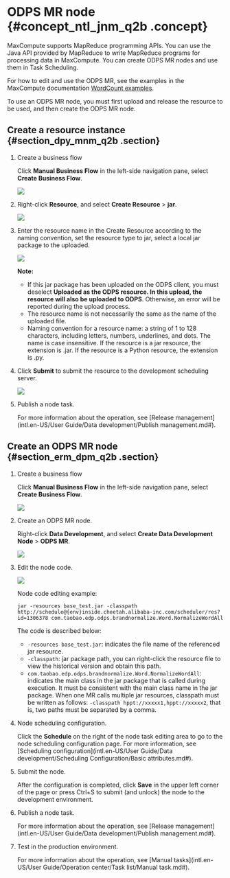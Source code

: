 # ODPS MR node {#concept_ntl_jnm_q2b .concept}

MaxCompute supports MapReduce programming APIs. You can use the Java API provided by MapReduce to write MapReduce programs for processing data in MaxCompute. You can create ODPS MR nodes and use them in Task Scheduling.

For how to edit and use the ODPS MR, see the examples in the MaxCompute documentation [WordCount examples](https://www.alibabacloud.com/help/doc-detail/27886.htm).

To use an ODPS MR node, you must first upload and release the resource to be used, and then create the ODPS MR node.

## Create a resource instance {#section_dpy_mnm_q2b .section}

1.  Create a business flow

    Click **Manual Business Flow** in the left-side navigation pane, select **Create Business Flow**.

    ![](http://static-aliyun-doc.oss-cn-hangzhou.aliyuncs.com/assets/img/16319/15367341687961_en-US.png)

2.  Right-click **Resource**, and select **Create Resource** \> **jar**.

    ![](http://static-aliyun-doc.oss-cn-hangzhou.aliyuncs.com/assets/img/16324/15367341688082_en-US.png)

3.  Enter the resource name in the Create Resource according to the naming convention, set the resource type to jar, select a local jar package to the uploaded.

    ![](http://static-aliyun-doc.oss-cn-hangzhou.aliyuncs.com/assets/img/16294/15367341687721_en-US.png)

    **Note:** 

    -   If this jar package has been uploaded on the ODPS client, you must deselect **Uploaded as the ODPS resource. In this upload, the resource will also be uploaded to ODPS**. Otherwise, an error will be reported during the upload process.
    -   The resource name is not necessarily the same as the name of the uploaded file.
    -   Naming convention for a resource name: a string of 1 to 128 characters, including letters, numbers, underlines, and dots. The name is case insensitive. If the resource is a jar resource, the extension is .jar. If the resource is a Python resource, the extension is .py.
4.  Click **Submit** to submit the resource to the development scheduling server.

    ![](http://static-aliyun-doc.oss-cn-hangzhou.aliyuncs.com/assets/img/16294/15367341687722_en-US.png)

5.  Publish a node task.

    For more information about the operation, see [Release management](intl.en-US/User Guide/Data development/Publish management.md#).


## Create an ODPS MR node {#section_erm_dpm_q2b .section}

1.  Create a business flow

    Click **Manual Business Flow** in the left-side navigation pane, select **Create Business Flow**.

    ![](http://static-aliyun-doc.oss-cn-hangzhou.aliyuncs.com/assets/img/16319/15367341687961_en-US.png)

2.  Create an ODPS MR node.

    Right-click **Data Development**, and select **Create Data Development Node** \> **ODPS MR**.

    ![](http://static-aliyun-doc.oss-cn-hangzhou.aliyuncs.com/assets/img/16324/15367341688086_en-US.png)

3.  Edit the node code.

    ![](http://static-aliyun-doc.oss-cn-hangzhou.aliyuncs.com/assets/img/16294/15367341687724_en-US.png)

    Node code editing example:

    ```
    jar -resources base_test.jar -classpath http://schedule@{env}inside.cheetah.alibaba-inc.com/scheduler/res?id=1306378 com.taobao.edp.odps.brandnormalize.Word.NormalizeWordAll
    ```

    The code is described below:

    -   `-resources base_test.jar`: indicates the file name of the referenced jar resource.
    -   `-classpath`: jar package path, you can right-click the resource file to view the historical version and obtain this path.
    -   `com.taobao.edp.odps.brandnormalize.Word.NormalizeWordAll`: indicates the main class in the jar package that is called during execution. It must be consistent with the main class name in the jar package.
    When one MR calls multiple jar resources, classpath must be written as follows: `-classpath hppt://xxxxx1,hppt://xxxxx2`, that is, two paths must be separated by a comma.

4.  Node scheduling configuration.

    Click the **Schedule** on the right of the node task editing area to go to the node scheduling configuration page. For more information, see [Scheduling configuration](intl.en-US/User Guide/Data development/Scheduling Configuration/Basic attributes.md#).

5.  Submit the node.

    After the configuration is completed, click **Save** in the upper left corner of the page or press Ctrl+S to submit \(and unlock\) the node to the development environment.

6.  Publish a node task.

    For more information about the operation, see [Release management](intl.en-US/User Guide/Data development/Publish management.md#).

7.  Test in the production environment.

    For more information about the operation, see [Manual tasks](intl.en-US/User Guide/Operation center/Task list/Manual task.md#).


